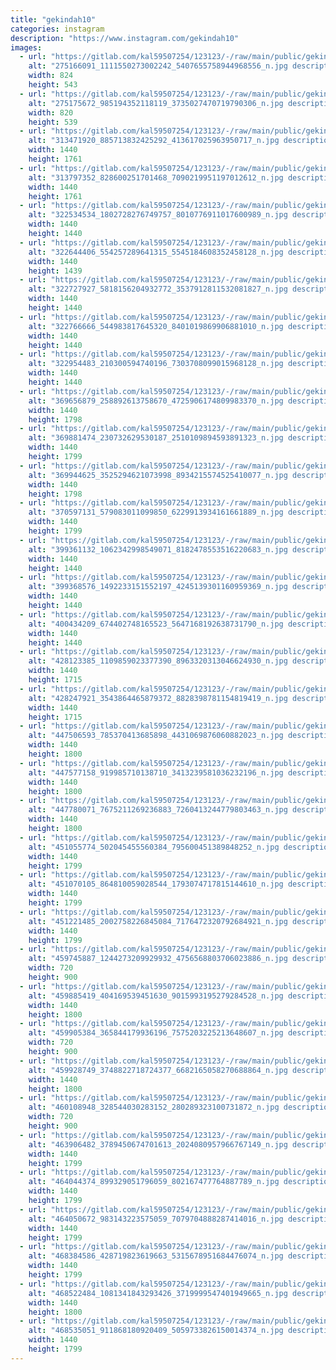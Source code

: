 ```yaml
---
title: "gekindah10"
categories: instagram
description: "https://www.instagram.com/gekindah10"
images:
  - url: "https://gitlab.com/kal59507254/123123/-/raw/main/public/gekindah10/image/275166091_1111550273002242_5407655758944968556_n.jpg"
    alt: "275166091_1111550273002242_5407655758944968556_n.jpg description"
    width: 824
    height: 543
  - url: "https://gitlab.com/kal59507254/123123/-/raw/main/public/gekindah10/image/275175672_985194352118119_3735027470719790306_n.jpg"
    alt: "275175672_985194352118119_3735027470719790306_n.jpg description"
    width: 820
    height: 539
  - url: "https://gitlab.com/kal59507254/123123/-/raw/main/public/gekindah10/image/313471920_885713832425292_413617025963950717_n.jpg"
    alt: "313471920_885713832425292_413617025963950717_n.jpg description"
    width: 1440
    height: 1761
  - url: "https://gitlab.com/kal59507254/123123/-/raw/main/public/gekindah10/image/313797352_828600251701468_7090219951197012612_n.jpg"
    alt: "313797352_828600251701468_7090219951197012612_n.jpg description"
    width: 1440
    height: 1761
  - url: "https://gitlab.com/kal59507254/123123/-/raw/main/public/gekindah10/image/322534534_1802728276749757_8010776911017600989_n.jpg"
    alt: "322534534_1802728276749757_8010776911017600989_n.jpg description"
    width: 1440
    height: 1440
  - url: "https://gitlab.com/kal59507254/123123/-/raw/main/public/gekindah10/image/322644406_554257289641315_5545184608352458128_n.jpg"
    alt: "322644406_554257289641315_5545184608352458128_n.jpg description"
    width: 1440
    height: 1439
  - url: "https://gitlab.com/kal59507254/123123/-/raw/main/public/gekindah10/image/322727927_5818156204932772_3537912811532081827_n.jpg"
    alt: "322727927_5818156204932772_3537912811532081827_n.jpg description"
    width: 1440
    height: 1440
  - url: "https://gitlab.com/kal59507254/123123/-/raw/main/public/gekindah10/image/322766666_544983817645320_8401019869906881010_n.jpg"
    alt: "322766666_544983817645320_8401019869906881010_n.jpg description"
    width: 1440
    height: 1440
  - url: "https://gitlab.com/kal59507254/123123/-/raw/main/public/gekindah10/image/322954483_210300594740196_7303708099015968128_n.jpg"
    alt: "322954483_210300594740196_7303708099015968128_n.jpg description"
    width: 1440
    height: 1440
  - url: "https://gitlab.com/kal59507254/123123/-/raw/main/public/gekindah10/image/369656879_258892613758670_4725906174809983370_n.jpg"
    alt: "369656879_258892613758670_4725906174809983370_n.jpg description"
    width: 1440
    height: 1798
  - url: "https://gitlab.com/kal59507254/123123/-/raw/main/public/gekindah10/image/369881474_230732629530187_2510109894593891323_n.jpg"
    alt: "369881474_230732629530187_2510109894593891323_n.jpg description"
    width: 1440
    height: 1799
  - url: "https://gitlab.com/kal59507254/123123/-/raw/main/public/gekindah10/image/369944625_3525294621073998_8934215574525410077_n.jpg"
    alt: "369944625_3525294621073998_8934215574525410077_n.jpg description"
    width: 1440
    height: 1798
  - url: "https://gitlab.com/kal59507254/123123/-/raw/main/public/gekindah10/image/370597131_579083011099850_6229913934161661889_n.jpg"
    alt: "370597131_579083011099850_6229913934161661889_n.jpg description"
    width: 1440
    height: 1799
  - url: "https://gitlab.com/kal59507254/123123/-/raw/main/public/gekindah10/image/399361132_1062342998549071_8182478553516220683_n.jpg"
    alt: "399361132_1062342998549071_8182478553516220683_n.jpg description"
    width: 1440
    height: 1440
  - url: "https://gitlab.com/kal59507254/123123/-/raw/main/public/gekindah10/image/399368576_1492233151552197_4245139301160959369_n.jpg"
    alt: "399368576_1492233151552197_4245139301160959369_n.jpg description"
    width: 1440
    height: 1440
  - url: "https://gitlab.com/kal59507254/123123/-/raw/main/public/gekindah10/image/400434209_674402748165523_5647168192638731790_n.jpg"
    alt: "400434209_674402748165523_5647168192638731790_n.jpg description"
    width: 1440
    height: 1440
  - url: "https://gitlab.com/kal59507254/123123/-/raw/main/public/gekindah10/image/428123385_1109859023377390_8963320313046624930_n.jpg"
    alt: "428123385_1109859023377390_8963320313046624930_n.jpg description"
    width: 1440
    height: 1715
  - url: "https://gitlab.com/kal59507254/123123/-/raw/main/public/gekindah10/image/428247921_3543864465879372_8828398781154819419_n.jpg"
    alt: "428247921_3543864465879372_8828398781154819419_n.jpg description"
    width: 1440
    height: 1715
  - url: "https://gitlab.com/kal59507254/123123/-/raw/main/public/gekindah10/image/447506593_785370413685898_4431069876060882023_n.jpg"
    alt: "447506593_785370413685898_4431069876060882023_n.jpg description"
    width: 1440
    height: 1800
  - url: "https://gitlab.com/kal59507254/123123/-/raw/main/public/gekindah10/image/447577158_919985710138710_3413239581036232196_n.jpg"
    alt: "447577158_919985710138710_3413239581036232196_n.jpg description"
    width: 1440
    height: 1800
  - url: "https://gitlab.com/kal59507254/123123/-/raw/main/public/gekindah10/image/447780071_7675211269236883_7260413244779803463_n.jpg"
    alt: "447780071_7675211269236883_7260413244779803463_n.jpg description"
    width: 1440
    height: 1800
  - url: "https://gitlab.com/kal59507254/123123/-/raw/main/public/gekindah10/image/451055774_502045455560384_795600451389848252_n.jpg"
    alt: "451055774_502045455560384_795600451389848252_n.jpg description"
    width: 1440
    height: 1799
  - url: "https://gitlab.com/kal59507254/123123/-/raw/main/public/gekindah10/image/451070105_864810059028544_1793074717815144610_n.jpg"
    alt: "451070105_864810059028544_1793074717815144610_n.jpg description"
    width: 1440
    height: 1799
  - url: "https://gitlab.com/kal59507254/123123/-/raw/main/public/gekindah10/image/451221485_2002758226845084_7176472320792684921_n.jpg"
    alt: "451221485_2002758226845084_7176472320792684921_n.jpg description"
    width: 1440
    height: 1799
  - url: "https://gitlab.com/kal59507254/123123/-/raw/main/public/gekindah10/image/459745887_1244273209929932_4756568803706023886_n.jpg"
    alt: "459745887_1244273209929932_4756568803706023886_n.jpg description"
    width: 720
    height: 900
  - url: "https://gitlab.com/kal59507254/123123/-/raw/main/public/gekindah10/image/459885419_404169539451630_9015993195279284528_n.jpg"
    alt: "459885419_404169539451630_9015993195279284528_n.jpg description"
    width: 1440
    height: 1800
  - url: "https://gitlab.com/kal59507254/123123/-/raw/main/public/gekindah10/image/459905384_365844179936196_7575203225213648607_n.jpg"
    alt: "459905384_365844179936196_7575203225213648607_n.jpg description"
    width: 720
    height: 900
  - url: "https://gitlab.com/kal59507254/123123/-/raw/main/public/gekindah10/image/459928749_3748822718724377_6682165058270688864_n.jpg"
    alt: "459928749_3748822718724377_6682165058270688864_n.jpg description"
    width: 1440
    height: 1800
  - url: "https://gitlab.com/kal59507254/123123/-/raw/main/public/gekindah10/image/460108948_328544030283152_280289323100731872_n.jpg"
    alt: "460108948_328544030283152_280289323100731872_n.jpg description"
    width: 720
    height: 900
  - url: "https://gitlab.com/kal59507254/123123/-/raw/main/public/gekindah10/image/463906482_3789450674701613_2024080957966767149_n.jpg"
    alt: "463906482_3789450674701613_2024080957966767149_n.jpg description"
    width: 1440
    height: 1799
  - url: "https://gitlab.com/kal59507254/123123/-/raw/main/public/gekindah10/image/464044374_899329051796059_802167477764887789_n.jpg"
    alt: "464044374_899329051796059_802167477764887789_n.jpg description"
    width: 1440
    height: 1799
  - url: "https://gitlab.com/kal59507254/123123/-/raw/main/public/gekindah10/image/464050672_983143223575059_7079704888287414016_n.jpg"
    alt: "464050672_983143223575059_7079704888287414016_n.jpg description"
    width: 1440
    height: 1799
  - url: "https://gitlab.com/kal59507254/123123/-/raw/main/public/gekindah10/image/468384586_428719823619663_5315678951684476074_n.jpg"
    alt: "468384586_428719823619663_5315678951684476074_n.jpg description"
    width: 1440
    height: 1799
  - url: "https://gitlab.com/kal59507254/123123/-/raw/main/public/gekindah10/image/468522484_1081341843293426_3719999547401949665_n.jpg"
    alt: "468522484_1081341843293426_3719999547401949665_n.jpg description"
    width: 1440
    height: 1800
  - url: "https://gitlab.com/kal59507254/123123/-/raw/main/public/gekindah10/image/468535051_911868180920409_5059733826150014374_n.jpg"
    alt: "468535051_911868180920409_5059733826150014374_n.jpg description"
    width: 1440
    height: 1799
---
```

